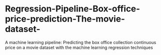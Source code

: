 # Regression-Pipeline-Box-office-price-prediction-The-movie-dataset-
A machine learning pipeline: Predicting the box office collection continuous price on a movie dataset with the machine learning regression techniques
